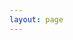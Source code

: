 ```yaml
---
layout: page
---
```


<script setup>
import Home from '../.vitepress/comps/home.vue'
</script>

<Home />
